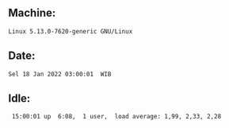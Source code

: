 ## Machine:
```
Linux 5.13.0-7620-generic GNU/Linux
```
## Date:
```
Sel 18 Jan 2022 03:00:01  WIB
```
## Idle:
```
 15:00:01 up  6:08,  1 user,  load average: 1,99, 2,33, 2,28
```
